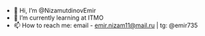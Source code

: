 - 👋 Hi, I’m @NizamutdinovEmir
- 🌱 I’m currently learning at ITMO
- 📫 How to reach me: email - emir.nizam11@mail.ru | tg: @emir735
<!---
NizamutdinovEmir/NizamutdinovEmir is a ✨ special ✨ repository because its `README.md` (this file) appears on your GitHub profile.
You can click the Preview link to take a look at your changes.
--->
